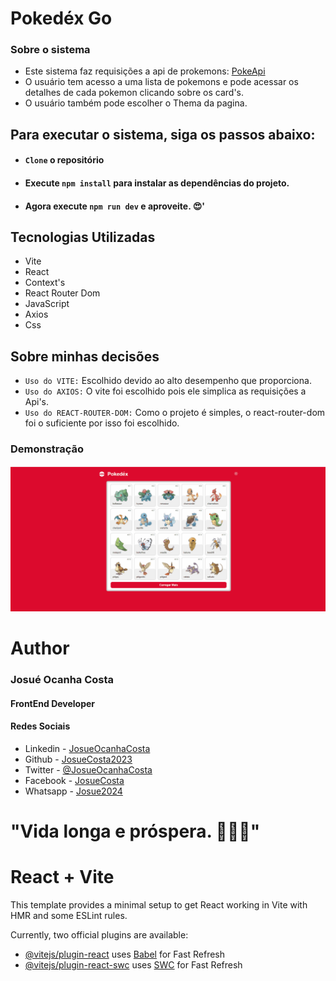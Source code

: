 # Pokedéx Go

### Sobre o sistema
 *  Este sistema faz requisições a api de prokemons: [PokeApi](https://pokeapi.co/) 
 * O usuário tem acesso a uma lista de pokemons e pode acessar os detalhes de cada pokemon clicando sobre os card's.
 * O usuário também pode escolher o Thema da pagina.

## Para executar o sistema, siga os passos abaixo:

* #### `Clone` o repositório

* #### Execute `npm install` para instalar as dependências do projeto.

* #### Agora execute `npm run dev` e aproveite. 😍'


## Tecnologias Utilizadas
* Vite
* React
* Context's
* React Router Dom
* JavaScript
* Axios
* Css

## Sobre minhas decisões
* `Uso do VITE:` Escolhido devido ao alto desempenho que proporciona.
* `Uso do AXIOS:` O vite foi escolhido pois ele simplica as requisições a Api's.
* `Uso do REACT-ROUTER-DOM:` Como o projeto é simples, o react-router-dom foi o suficiente por isso foi escolhido.

### Demonstração

![Pokedex Go](./public/pokedex.gif)


# Author
### Josué Ocanha Costa
#### FrontEnd Developer
#### Redes Sociais

- Linkedin - [JosueOcanhaCosta](https://www.linkedin.com/in/josue-ocanha-costa/)
- Github - [JosueCosta2023](https://github.com/JosueCosta2023)
- Twitter - [@JosueOcanhaCosta](https://twitter.com/josue_ocanha)
- Facebook - [JosueCosta](https://www.facebook.com/JosueOcanhaCosta2023)
- Whatsapp - [Josue2024](https://wa.me/5565996408371?text=Ol%C3%A1%2C+encontrei+seu+whatsapp+no+Github.+Gostaria+de+falar+sobre+seus+projetos.)

# "Vida longa e próspera. 🖖🖖🖖"

# React + Vite

This template provides a minimal setup to get React working in Vite with HMR and some ESLint rules.

Currently, two official plugins are available:

- [@vitejs/plugin-react](https://github.com/vitejs/vite-plugin-react/blob/main/packages/plugin-react/README.md) uses [Babel](https://babeljs.io/) for Fast Refresh
- [@vitejs/plugin-react-swc](https://github.com/vitejs/vite-plugin-react-swc) uses [SWC](https://swc.rs/) for Fast Refresh
